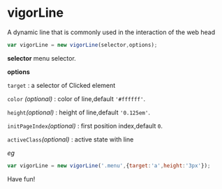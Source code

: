 # vigorLine

A dynamic line that is commonly used in the interaction of the web head

```js
var vigorLine = new vigorLine(selector,options);
```
**selector** 
menu selector.

**options**

`target` : a selector of Clicked element

`color` *(optional)* :   color of line,default `'#ffffff'`.

`height`*(optional)* :   height of line,default `'0.125em'`.

`initPageIndex`*(optional)* :   first position index,default `0`.

`activeClass`*(optional)* :   active state with line

*eg*
```js
var vigorLine = new vigorLine('.menu',{target:'a',height:'3px'});
```
Have fun!
